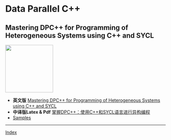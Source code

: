
# Data Parallel C++ 
## Mastering DPC++ for Programming of Heterogeneous Systems using C++ and SYCL

<img width=150 src="https://user-images.githubusercontent.com/2216970/226187849-1bacd721-449a-4808-8615-47f0cc907c92.png">


- **英文版** [Mastering DPC++ for Programming of Heterogeneous Systems using C++ and SYCL](https://link.springer.com/book/10.1007/978-1-4842-5574-2)
- **中译版Latex & Pdf** [掌握DPC++：使用C++和SYCL语言进行异构编程](https://github.com/xiaoweiChen/Data-Paralle-Cpp)
- [Samples](https://github.com/Apress/data-parallel-CPP)


---



[Index](_sidebar.md ':include')

